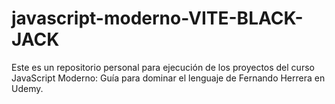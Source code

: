 # javascript-moderno-VITE-BLACK-JACK
Este es un repositorio personal para ejecución de los proyectos del curso JavaScript Moderno: Guía para dominar el lenguaje de Fernando Herrera en Udemy.
